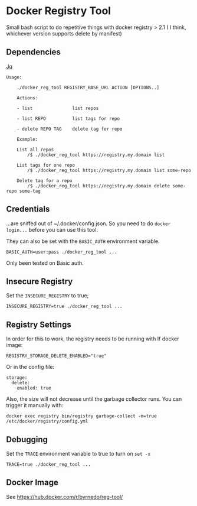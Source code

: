 # Docker Registry Tool

Small bash script to do repetitive things with docker registry > 2.1 ( I think, whichever version supports delete by manifest)


## Dependencies

[Jq](https://stedolan.github.io/jq/)

```
Usage: 

    ./docker_reg_tool REGISTRY_BASE_URL ACTION [OPTIONS..]
    
    Actions:

    - list               list repos

    - list REPO          list tags for repo

    - delete REPO TAG    delete tag for repo

    Example:

    List all repos
        /$ ./docker_reg_tool https://registry.my.domain list

    List tags for one repo
        /$ ./docker_reg_tool https://registry.my.domain list some-repo

    Delete tag for a repo
        /$ ./docker_reg_tool https://registry.my.domain delete some-repo some-tag

```

## Credentials

...are sniffed out of ~/.docker/config.json. So you need to do `docker login...` before you can use this tool.

They can also be set with the `BASIC_AUTH` environment variable.
    
    BASIC_AUTH=user:pass ./docker_reg_tool ...

Only been tested on Basic auth.

## Insecure Registry

Set the `INSECURE_REGISTRY` to true;

    INSECURE_REGISTRY=true ./docker_reg_tool ...
    
## Registry Settings

In order for this to work, the registry needs to be running with
If docker image:
```  
REGISTRY_STORAGE_DELETE_ENABLED="true"
```
Or in the config file:
```
storage:
  delete:
    enabled: true
```

Also, the size will not decrease until the garbage collector runs. 
You can trigger it manually with:
```
docker exec registry bin/registry garbage-collect -m=true /etc/docker/registry/config.yml
```

## Debugging

Set the `TRACE` environment variable to true to turn on `set -x`

    TRACE=true ./docker_reg_tool ...

## Docker Image

See https://hub.docker.com/r/byrnedo/reg-tool/




